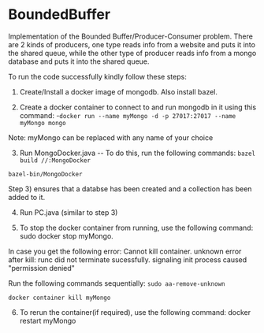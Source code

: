 # BoundedBuffer
Implementation of the Bounded Buffer/Producer-Consumer problem. 
There are 2 kinds of producers, one type reads info from a website and puts it into the shared queue, 
while the other type of producer reads info from a mongo database and puts it into the shared queue.

To run the code successfully kindly follow these steps:
1) Create/Install a docker image of mongodb. Also install bazel.

2) Create a docker container to connect to and run mongodb in it using this command: -`docker run --name myMongo -d -p 27017:27017 --name myMongo mongo`

Note: myMongo can be replaced with any name of your choice

3) Run MongoDocker.java -- To do this, run the following commands: `bazel build //:MongoDocker`

`bazel-bin/MongoDocker`

Step 3) ensures that a databse has been created and a collection has been added to it.

4) Run PC.java (similar to step 3)

5) To stop the docker container from running, use the following command: sudo docker stop myMongo. 

In case you get the following error: Cannot kill container. unknown error after kill: runc did not terminate sucessfully. signaling init process caused "permission denied"

Run the following commands sequentially: 
`sudo aa-remove-unknown`

`docker container kill myMongo` 

6) To rerun the container(if required), use the following command: docker restart myMongo
